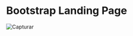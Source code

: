 # Bootstrap Landing Page
![Capturar](https://user-images.githubusercontent.com/100648619/180666385-9333fb89-7e65-4778-ba02-1dccf342be89.PNG)

